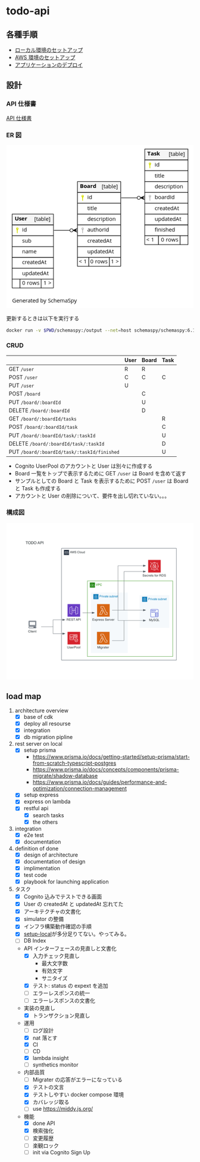 # todo-api

## 各種手順

- [ローカル環境のセットアップ](./docs/setup-local.md)
- [AWS 環境のセットアップ](./docs/setup-infrastructure.md)
- [アプリケーションのデプロイ](./docs/deploy.md)

## 設計

### API 仕様書

[API 仕様書](./docs/api.md)

### ER 図

![ER](./schemaspy/tadb/diagrams/summary/relationships.real.large.png)

更新するときは以下を実行する

```sh
docker run -v $PWD/schemaspy:/output --net=host schemaspy/schemaspy:6.1.0 -t mysql -host localhost:53306 -db tadb -u tauser -p password -connprops useSSL\\\\=false -all
```

### CRUD

|                                             | User | Board | Task |
| ------------------------------------------- | ---- | ----- | ---- |
| GET `/user`                                 | R    | R     |      |
| POST `/user`                                | C    | C     | C    |
| PUT `/user`                                 | U    |       |      |
| POST `/board`                               |      | C     |      |
| PUT `/board/:boardId`                       |      | U     |      |
| DELETE `/board/:boardId`                    |      | D     |      |
| GET `/board/:boardId/tasks`                 |      |       | R    |
| POST `/board/:boardId/task`                 |      |       | C    |
| PUT `/board/:boardId/task/:taskId`          |      |       | U    |
| DELETE `/board/:boardId/task/:taskId`       |      |       | D    |
| PUT `/board/:boardId/task/:taskId/finished` |      |       | U    |

- Cognito UserPool のアカウントと User は別々に作成する
- Board 一覧をトップで表示するために GET `/user` は Board を含めて返す
- サンプルとしての Board と Task を表示するために POST `/user` は Board と Task も作成する
- アカウントと User の削除について、要件を出し切れていない。。。

### 構成図

![構成図](./packages/diagram/images/index.png)

## load map

1. architecture overview
   - [x] base of cdk
   - [x] deploy all resourse
   - [x] integration
   - [x] db migration pipline
1. rest server on local
   - [x] setup prisma
     - https://www.prisma.io/docs/getting-started/setup-prisma/start-from-scratch-typescript-postgres
     - https://www.prisma.io/docs/concepts/components/prisma-migrate/shadow-database
     - https://www.prisma.io/docs/guides/performance-and-optimization/connection-management
   - [x] setup express
   - [x] express on lambda
   - [x] restful api
     - [x] search tasks
     - [x] the others
1. integration
   - [x] e2e test
   - [x] documentation
1. definition of done
   - [x] design of architecture
   - [x] documentation of design
   - [x] implimentation
   - [x] test code
   - [x] playbook for launching application
1. タスク
   - [x] Cognito 込みでテストできる画面
   - [x] User の createdAt と updatedAt 忘れてた
   - [x] アーキテクチャの文書化
   - [x] simulator の整備
   - [x] インフラ構築動作確認の手順
   - [x] [setup-local](./docs/setup-local.md)が多分足りてない。やってみる。
   - [ ] DB Index
   - API インターフェースの見直しと文書化
     - [x] 入力チェック見直し
       - 最大文字数
       - 有効文字
       - サニタイズ
     - [x] テスト: status の expext を追加
     - [ ] エラーレスポンスの統一
     - [ ] エラーレスポンスの文書化
   - 実装の見直し
     - [x] トランザクション見直し
   - 運用
     - [ ] ログ設計
     - [x] nat 落とす
     - [x] CI
     - [ ] CD
     - [x] lambda insight
     - [ ] synthetics monitor
   - 内部品質
     - [ ] Migrater の応答がエラーになっている
     - [x] テストの文言
     - [x] テストしやすい docker compose 環境
     - [x] カバレッジ取る
     - [ ] use https://middy.js.org/
   - 機能
     - [x] done API
     - [x] 検索強化
     - [ ] 変更履歴
     - [ ] 楽観ロック
     - [ ] init via Cognito Sign Up
